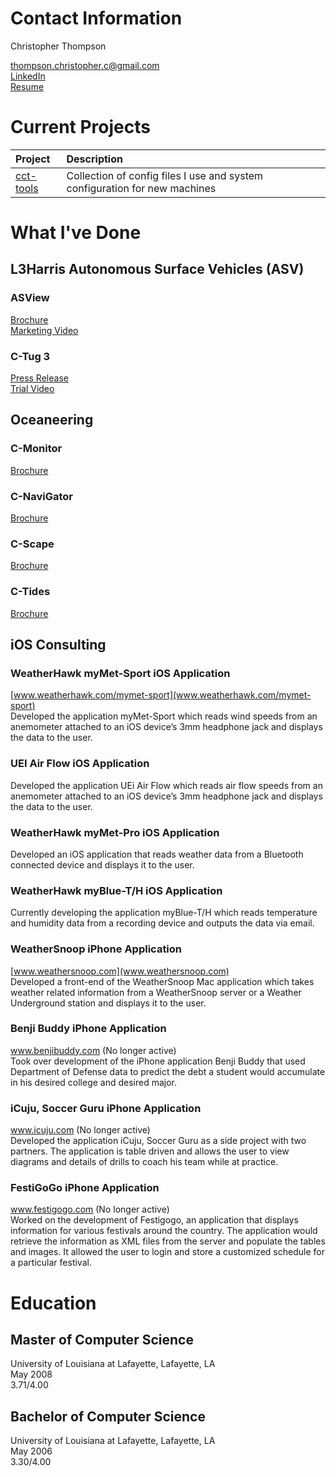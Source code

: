 # Contact Information

Christopher Thompson

[thompson.christopher.c@gmail.com](mailto:thompson.christopher.c@gmail.com)<br />
[LinkedIn](https://linkedin.com/in/ccthomps)<br />
[Resume](https://drive.google.com/file/d/1sIrxqTaGS7PNzClO6AU6_LolffsCdi-5/view?usp=sharing)

# Current Projects

| Project | Description |
| :------ | :---------- |
| [cct-tools](https://github.com/pele1410/cct-tools) | Collection of config files I use and system configuration for new machines |

# What I've Done

## L3Harris Autonomous Surface Vehicles (ASV)

### ASView

[Brochure](https://www.l3harris.com/all-capabilities/asview-control-system)<br />
[Marketing Video](https://player.vimeo.com/video/716403154?autoplay=1&autopause=1&api=1)

### C-Tug 3

[Press Release](https://www.l3harris.com/newsroom/trade-release/2021/06/l3harris-technologies-delivers-first-unmanned-vehicle-oil-spill)<br />
[Trial Video](https://drive.google.com/file/d/1Pr6y60iJThuxFClWEOS3dAJhWuTH84nq/view?usp=sharing)

## Oceaneering

### C-Monitor

[Brochure](https://oceaneering.canto.com/download/document/5braasn8at1rj0h644qmm2lt3a/original.pdf)

### C-NaviGator

[Brochure](https://oceaneering.canto.com/download/document/c5flee8je93lr0ggacqob56n0c/original.pdf)

### C-Scape

[Brochure](https://oceaneering.canto.com/download/document/ujuqsavfcl2l77q0pab2oidm5m/original.pdf)

### C-Tides

[Brochure](https://oceaneering.canto.com/download/document/s7e56iiiu55d9d1vtsec2b5c5c/original.pdf)

## iOS Consulting

### WeatherHawk myMet-Sport iOS Application

[www.weatherhawk.com/mymet-sport](www.weatherhawk.com/mymet-sport)<br />
Developed the application myMet-Sport which reads wind speeds from an anemometer attached to an iOS device’s 3mm headphone jack and displays the data to the user.

### UEI Air Flow iOS Application

Developed the application UEi Air Flow which reads air flow speeds from an anemometer attached to an iOS device’s 3mm headphone jack and displays the data to the user.

### WeatherHawk myMet-Pro iOS Application

Developed an iOS application that reads weather data from a Bluetooth connected device and displays it to the user.

### WeatherHawk myBlue-T/H iOS Application

Currently developing the application myBlue-T/H which reads temperature and humidity data from a recording device and outputs the data via email.

### WeatherSnoop iPhone Application

[www.weathersnoop.com](www.weathersnoop.com)<br />
Developed a front-end of the WeatherSnoop Mac application which takes weather related information from a WeatherSnoop server or a Weather Underground station and displays it to the user.

### Benji Buddy iPhone Application

www.benjibuddy.com (No longer active)<br />
Took over development of the iPhone application Benji Buddy that used Department of Defense data to predict the debt a student would accumulate in his desired college and desired major.

### iCuju, Soccer Guru iPhone Application

www.icuju.com (No longer active)<br />
Developed the application iCuju, Soccer Guru as a side project with two partners.  The application is table driven and allows the user to view diagrams and details of drills to coach his team while at practice.

### FestiGoGo iPhone Application

www.festigogo.com (No longer active)<br />
Worked on the development of Festigogo, an application that displays information for various festivals around the country.  The application would retrieve the information as XML files from the server and populate the tables and images.  It allowed the user to login and store a customized schedule for a particular festival.

# Education

## Master of Computer Science

University of Louisiana at Lafayette, Lafayette, LA<br />
May 2008<br />
3.71/4.00

## Bachelor of Computer Science
University of Louisiana at Lafayette, Lafayette, LA<br />
May 2006<br />
3.30/4.00

